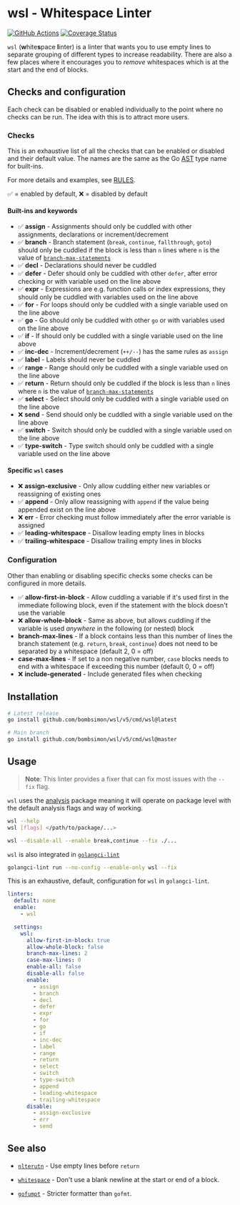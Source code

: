 # wsl - Whitespace Linter

[![GitHub Actions](https://github.com/bombsimon/wsl/actions/workflows/go.yml/badge.svg)](https://github.com/bombsimon/wsl/actions/workflows/go.yml)
[![Coverage Status](https://coveralls.io/repos/github/bombsimon/wsl/badge.svg?branch=master)](https://coveralls.io/github/bombsimon/wsl?branch=master)

`wsl` (**w**hite**s**pace **l**inter) is a linter that wants you to use empty
lines to separate grouping of different types to increase readability. There are
also a few places where it encourages you to _remove_ whitespaces which is at
the start and the end of blocks.

## Checks and configuration

Each check can be disabled or enabled individually to the point where no checks
can be run. The idea with this is to attract more users.

### Checks

This is an exhaustive list of all the checks that can be enabled or disabled and
their default value. The names are the same as the Go
[AST](https://pkg.go.dev/go/ast) type name for built-ins.

For more details and examples, see [RULES](RULES.md).

✅ = enabled by default, ❌ = disabled by default

#### Built-ins and keywords

- ✅ **assign** - Assignments should only be cuddled with other assignments,
  declarations or increment/decrement
- ✅ **branch** - Branch statement (`break`, `continue`, `fallthrough`, `goto`)
  should only be cuddled if the block is less than `n` lines where `n` is the
  value of [`branch-max-statements`](#configuration)
- ✅ **decl** - Declarations should never be cuddled
- ✅ **defer** - Defer should only be cuddled with other `defer`, after error
  checking or with variable used on the line above
- ✅ **expr** - Expressions are e.g. function calls or index expressions, they
  should only be cuddled with variables used on the line above
- ✅ **for** - For loops should only be cuddled with a single variable used on the
  line above
- ✅ **go** - Go should only be cuddled with other `go` or with variables used on
  the line above
- ✅ **if** - If should only be cuddled with a single variable used on the line
  above
- ✅ **inc-dec** - Increment/decrement (`++/--`) has the same rules as `assign`
- ✅ **label** - Labels should never be cuddled
- ✅ **range** - Range should only be cuddled with a single variable used on the
  line above
- ✅ **return** - Return should only be cuddled if the block is less than `n`
  lines where `n` is the value of [`branch-max-statements`](#configuration)
- ✅ **select** - Select should only be cuddled with a single variable used on the
  line above
- ❌ **send** - Send should only be cuddled with a single variable used on the line
  above
- ✅ **switch** - Switch should only be cuddled with a single variable used on the
  line above
- ✅ **type-switch** - Type switch should only be cuddled with a single variable
  used on the line above

#### Specific `wsl` cases

- ❌ **assign-exclusive** - Only allow cuddling either new variables or reassigning
  of existing ones
- ✅ **append** - Only allow reassigning with `append` if the value being appended
  exist on the line above
- ❌ **err** - Error checking must follow immediately after the error variable is
  assigned
- ✅ **leading-whitespace** - Disallow leading empty lines in blocks
- ✅ **trailing-whitespace** - Disallow trailing empty lines in blocks

### Configuration

Other than enabling or disabling specific checks some checks can be configured
in more details.

- ✅ **allow-first-in-block** - Allow cuddling a variable if it's used first in the
  immediate following block, even if the statement with the block doesn't use
  the variable
- ❌ **allow-whole-block** - Same as above, but allows cuddling if the variable is
  used _anywhere_ in the following (or nested) block
- **branch-max-lines** - If a block contains less than this number of lines the
  branch statement (e.g. `return`, `break`, `continue`) does not need to be
  separated by a whitespace (default 2, 0 = off)
- **case-max-lines** - If set to a non negative number, `case` blocks needs to
  end with a whitespace if exceeding this number (default 0, 0 = off)
- ❌ **include-generated** - Include generated files when checking

## Installation

```sh
# Latest release
go install github.com/bombsimon/wsl/v5/cmd/wsl@latest

# Main branch
go install github.com/bombsimon/wsl/v5/cmd/wsl@master
```

## Usage

> **Note**: This linter provides a fixer that can fix most issues with the
> `--fix` flag.

`wsl` uses the [analysis] package meaning it will operate on package level with
the default analysis flags and way of working.

```sh
wsl --help
wsl [flags] </path/to/package/...>

wsl --disable-all --enable break,continue --fix ./...
```

`wsl` is also integrated in [`golangci-lint`][golangci-lint]

```sh
golangci-lint run --no-config --enable-only wsl --fix
```

This is an exhaustive, default, configuration for `wsl` in `golangci-lint`.

```yaml
linters:
  default: none
  enable:
    - wsl

  settings:
    wsl:
      allow-first-in-block: true
      allow-whole-block: false
      branch-max-lines: 2
      case-max-lines: 0
      enable-all: false
      disable-all: false
      enable:
        - assign
        - branch
        - decl
        - defer
        - expr
        - for
        - go
        - if
        - inc-dec
        - label
        - range
        - return
        - select
        - switch
        - type-switch
        - append
        - leading-whitespace
        - trailing-whitespace
      disable:
        - assign-exclusive
        - err
        - send
```

## See also

- [`nlterutn`][nlreturn] - Use empty lines before `return`
- [`whitespace`][whitespace] - Don't use a blank newline at the start or end of
  a block.
- [`gofumpt`][gofumpt] - Stricter formatter than `gofmt`.

  [analysis]: https://pkg.go.dev/golang.org/x/tools/go/analysis
  [gofumpt]: https://github.com/mvdan/gofumpt
  [golangci-lint]: https://golangci-lint.run
  [nlreturn]: https://github.com/ssgreg/nlreturn
  [whitespace]: https://github.com/ultraware/whitespace
